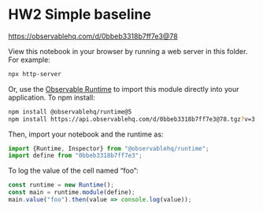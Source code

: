 # HW2 Simple baseline

https://observablehq.com/d/0bbeb3318b7ff7e3@78

View this notebook in your browser by running a web server in this folder. For
example:

~~~sh
npx http-server
~~~

Or, use the [Observable Runtime](https://github.com/observablehq/runtime) to
import this module directly into your application. To npm install:

~~~sh
npm install @observablehq/runtime@5
npm install https://api.observablehq.com/d/0bbeb3318b7ff7e3@78.tgz?v=3
~~~

Then, import your notebook and the runtime as:

~~~js
import {Runtime, Inspector} from "@observablehq/runtime";
import define from "0bbeb3318b7ff7e3";
~~~

To log the value of the cell named “foo”:

~~~js
const runtime = new Runtime();
const main = runtime.module(define);
main.value("foo").then(value => console.log(value));
~~~
